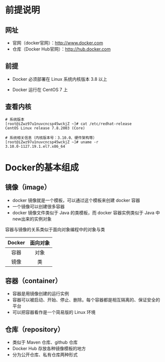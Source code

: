 # 前提说明

## 网址

- 官网（docker官网）：http://www.docker.com
- 仓库（Docker Hub官网）：http://hub.docker.com



## 前提

- Docker 必须部署在 Linux 系统内核版本 3.8 以上

- Docker 运行在 CentOS 7 上

  

## 查看内核

```shell
# 系统版本
[root@iZwz97u1nuvcncsp45wckjZ ~]# cat /etc/redhat-release 
CentOS Linux release 7.8.2003 (Core)

# 系统相关信息（内核版本号：3.10.0、硬件架构等）
[root@iZwz97u1nuvcncsp45wckjZ ~]# uname -r
3.10.0-1127.19.1.el7.x86_64
```



# Docker的基本组成

## 镜像（image）

- docker 镜像就是一个模板，可以通过这个模板来创建 docker 容器
- 一个镜像可以创建很多容器
- docker 镜像文件类似于 Java 的类模板，而 docker 容器实例类似于 Java 中 new出来的实例对象



容器与镜像的关系类似于面向对象编程中的对象与类

| Docker | 面向对象 |
| :----: | :------: |
|  容器  |   对象   |
|  镜像  |    类    |



## 容器（container）

- 容器是用镜像创建的运行实例
- 容器可以被启动、开始、停止、删除。每个容器都是相互隔离的、保证安全的平台
- 可以把容器看作是一个简易版的 Linux 环境



## 仓库（repository）

- 类似于 Maven 仓库、github 仓库
- Docker Hub 存放各种镜像模板的地方
- 分为公开仓库、私有仓库两种形式